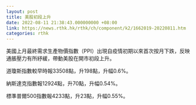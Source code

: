 ```yaml
---
layout: post
title: 美股初段上升
date: 2022-08-11 21:38:43.000000000 +08:00
link: https://news.rthk.hk/rthk/ch/component/k2/1662019-20220811.htm
categories: rthk
---
```


美國上月最終需求生產物價指數（PPI）出現自疫情初期以來首次按月下跌，反映通脹壓力有所紓緩，帶動美股在開市初段上升。

道瓊斯指數較早時報33508點，升198點，升幅0.6%。

納斯達克指數報12924點，升70點，升幅0.54%。

標準普爾500指數報4233點，升23點，升幅0.55%。
